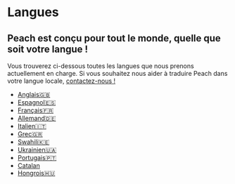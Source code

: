 # Langues
## Peach est conçu pour tout le monde, quelle que soit votre langue !

Vous trouverez ci-dessous toutes les langues que nous prenons actuellement en charge.
Si vous souhaitez nous aider à traduire Peach dans votre langue locale, [contactez-nous !](mailto:hello@peachbitcoin.com)

- [Anglais🇬🇧](/)
- [Espagnol🇪🇸](/es)
- [Français🇫🇷](/fr)
- [Allemand🇩🇪](/de)
- [Italien🇮🇹](/it)
- [Grec🇬🇷](/el)
- [Swahili🇰🇪](/sw)
- [Ukrainien🇺🇦](/uk)
- [Portugais🇵🇹](/pt)
- [Catalan](/ca)
- [Hongrois🇭🇺](/hu)

